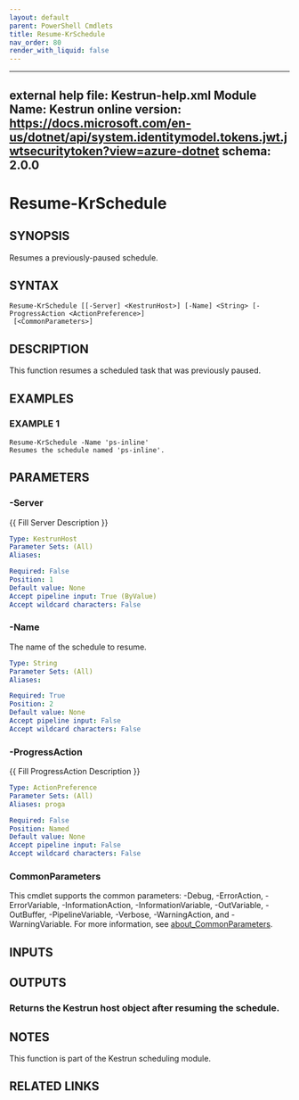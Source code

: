 ```yaml
---
layout: default
parent: PowerShell Cmdlets
title: Resume-KrSchedule
nav_order: 80
render_with_liquid: false
---
```

---
external help file: Kestrun-help.xml
Module Name: Kestrun
online version: https://docs.microsoft.com/en-us/dotnet/api/system.identitymodel.tokens.jwt.jwtsecuritytoken?view=azure-dotnet
schema: 2.0.0
---

# Resume-KrSchedule

## SYNOPSIS
Resumes a previously-paused schedule.

## SYNTAX

```
Resume-KrSchedule [[-Server] <KestrunHost>] [-Name] <String> [-ProgressAction <ActionPreference>]
 [<CommonParameters>]
```

## DESCRIPTION
This function resumes a scheduled task that was previously paused.

## EXAMPLES

### EXAMPLE 1
```
Resume-KrSchedule -Name 'ps-inline'
Resumes the schedule named 'ps-inline'.
```

## PARAMETERS

### -Server
{{ Fill Server Description }}

```yaml
Type: KestrunHost
Parameter Sets: (All)
Aliases:

Required: False
Position: 1
Default value: None
Accept pipeline input: True (ByValue)
Accept wildcard characters: False
```

### -Name
The name of the schedule to resume.

```yaml
Type: String
Parameter Sets: (All)
Aliases:

Required: True
Position: 2
Default value: None
Accept pipeline input: False
Accept wildcard characters: False
```

### -ProgressAction
{{ Fill ProgressAction Description }}

```yaml
Type: ActionPreference
Parameter Sets: (All)
Aliases: proga

Required: False
Position: Named
Default value: None
Accept pipeline input: False
Accept wildcard characters: False
```

### CommonParameters
This cmdlet supports the common parameters: -Debug, -ErrorAction, -ErrorVariable, -InformationAction, -InformationVariable, -OutVariable, -OutBuffer, -PipelineVariable, -Verbose, -WarningAction, and -WarningVariable. For more information, see [about_CommonParameters](http://go.microsoft.com/fwlink/?LinkID=113216).

## INPUTS

## OUTPUTS

### Returns the Kestrun host object after resuming the schedule.
## NOTES
This function is part of the Kestrun scheduling module.

## RELATED LINKS

